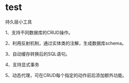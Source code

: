 test
====

持久层小工具

1、支持不同数据库的CRUD操作。

2、利用反射机制，通过实体类的注解，生成数据库schema。

3、自动缓存转换后的SQL语句。

4、支持显式事务

5、动态代理，可在CRUD每个指定的动作前后添加额外功能。
